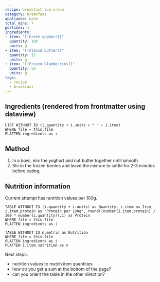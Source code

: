 ```yaml
---
recipe: breakfast ice cream
category: breakfast
appliance: none
total_mins: 7
portions: 1
ingredients: 
- item: "[[Greek yoghurt]]"
  quantity: 100
  units: g
- item: "[[Almond butter]]"
  quantity: 15
  units: g
- item: "[[Frozen blueberries]]"
  quantity: 50
  units: g
tags:
  - recipe
  - breakfast
---
```


## Ingredients (rendered from frontmatter using dataview)
```dataview
LIST WITHOUT ID (i.quantity + i.units + " " + i.item)
WHERE file = this.file
FLATTEN ingredients as i
```

## Method
1. In a bowl, mix the yoghurt and nut butter together until smooth
2. Stir in the frozen berries and leave the mixture to settle for 2-3 minutes before eating.
## Nutrition information
Current attempt has nutrition values per 100g.

```dataview
TABLE WITHOUT ID (i.quantity + i.units) as Quantity, i.item as Item, i.item.protein as "Protein per 100g", round((number(i.item.protein) / 100 * number(i.quantity)),1) as Protein
WHERE file = this.file
FLATTEN ingredients as i
```

```dataview
TABLE WITHOUT ID n.metric as Nutrition
WHERE file = this.file
FLATTEN ingredients as i
FLATTEN i.item.nutrition as n
```

Next steps:
- nutrition values to match item quantities
- how do you get a sum at the bottom of the page?
- can you orient the table in the other direction?